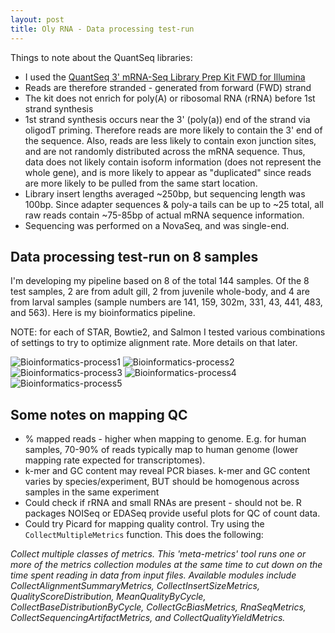 ```yaml
---
layout: post
title: Oly RNA - Data processing test-run
---
```


Things to note about the QuantSeq libraries:
- I used the [QuantSeq 3' mRNA-Seq Library Prep Kit FWD for Illumina](https://www.lexogen.com/quantseq-3mrna-sequencing/#quantseqdescription)  
- Reads are therefore stranded - generated from forward (FWD) strand  
- The kit does not enrich for poly(A) or ribosomal RNA (rRNA) before 1st strand synthesis  
- 1st strand synthesis occurs near the 3' (poly(a)) end of the strand via oligodT priming. Therefore reads are more likely to contain the 3' end of the sequence. Also, reads are  less likely to contain exon junction sites, and are not randomly distributed across the mRNA sequence. Thus, data does not likely contain isoform information (does not represent the whole gene), and is more likely to appear as "duplicated" since reads are more likely to be pulled from the same start location.  
- Library insert lengths averaged ~250bp, but sequencing length was 100bp. Since adapter sequences & poly-a tails can be up to ~25 total, all raw reads contain ~75-85bp of actual mRNA sequence information.  
- Sequencing was performed on a NovaSeq, and was single-end.  

## Data processing test-run on 8 samples 
I'm developing my pipeline based on 8 of the total 144 samples. Of the 8 test samples, 2 are from adult gill, 2 from juvenile whole-body, and 4 are from larval samples (sample numbers are 141, 159, 302m, 331, 43, 441, 483, and 563). Here is my bioinformatics pipeline.

NOTE: for each of STAR, Bowtie2, and Salmon I tested various combinations of settings to try to optimize alignment rate. More details on that later. 

![Bioinformatics-process1](https://user-images.githubusercontent.com/17264765/82283420-32142780-994b-11ea-81d8-69e08f1c2009.png)
![Bioinformatics-process2](https://user-images.githubusercontent.com/17264765/82283426-350f1800-994b-11ea-8668-d79c660cdf27.png)
![Bioinformatics-process3](https://user-images.githubusercontent.com/17264765/82283760-22e1a980-994c-11ea-9e5e-b55ba8a66920.png)
![Bioinformatics-process4](https://user-images.githubusercontent.com/17264765/82283763-24ab6d00-994c-11ea-8346-50550b371eec.png)
![Bioinformatics-process5](https://user-images.githubusercontent.com/17264765/82283455-48ba7e80-994b-11ea-9545-9b52ecaa5595.png)

## Some notes on mapping QC   
  - % mapped reads - higher when mapping to genome. E.g. for human samples, 70-90% of reads typically map to human genome (lower mapping rate expected for transcriptomes).  
  - k-mer and GC content may reveal PCR biases. k-mer and GC content varies by species/experiment, BUT should be homogenous across samples in the same experiment    
  - Could check if rRNA and small RNAs are present - should not be. R packages NOISeq or EDASeq provide useful plots for QC of count data.  
  - Could try Picard for mapping quality control. Try using the `CollectMultipleMetrics` function. This does the following: 
  
_Collect multiple classes of metrics. This 'meta-metrics' tool runs one or more of the metrics collection modules at the same time to cut down on the time spent reading in data from input files. Available modules include CollectAlignmentSummaryMetrics, CollectInsertSizeMetrics, QualityScoreDistribution, MeanQualityByCycle, CollectBaseDistributionByCycle, CollectGcBiasMetrics, RnaSeqMetrics, CollectSequencingArtifactMetrics, and CollectQualityYieldMetrics._  

 

